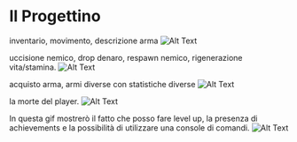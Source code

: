# Il Progettino

inventario, movimento, descrizione arma
![Alt Text](part1.gif)

uccisione nemico, drop denaro, respawn nemico, rigenerazione vita/stamina.
![Alt Text](part3.gif)

acquisto arma, armi diverse con statistiche diverse
![Alt Text](negozio.gif)

la morte del player.
![Alt Text](main.gif)

In questa gif mostrerò il fatto che posso fare level up, la presenza di achievements e la possibilità di utilizzare una console di comandi.
![Alt Text](other.gif)
